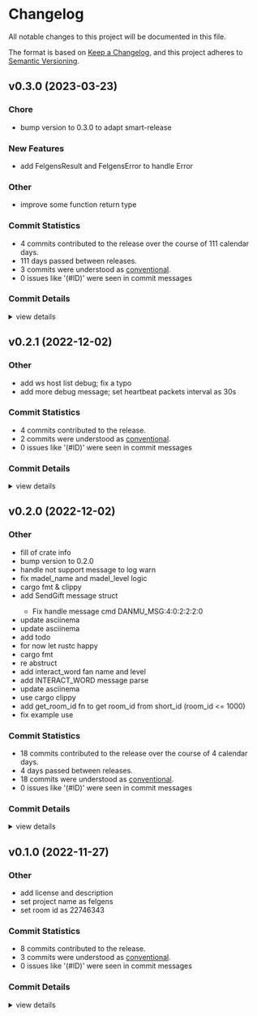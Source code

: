 # Changelog

All notable changes to this project will be documented in this file.

The format is based on [Keep a Changelog](https://keepachangelog.com/en/1.0.0/),
and this project adheres to [Semantic Versioning](https://semver.org/spec/v2.0.0.html).

## v0.3.0 (2023-03-23)

### Chore

 - <csr-id-5a78577310a1064ae8f28de80ea076108fbc8d96/> bump version to 0.3.0 to adapt smart-release

### New Features

 - <csr-id-99c4b1ad8a7a63430e64634c74015f3b220c6f1d/> add FelgensResult and FelgensError to handle Error

### Other

 - <csr-id-d9f55d7e5bf119c4bbfd7858551433a6842085ff/> improve some function return type

### Commit Statistics

<csr-read-only-do-not-edit/>

 - 4 commits contributed to the release over the course of 111 calendar days.
 - 111 days passed between releases.
 - 3 commits were understood as [conventional](https://www.conventionalcommits.org).
 - 0 issues like '(#ID)' were seen in commit messages

### Commit Details

<csr-read-only-do-not-edit/>

<details><summary>view details</summary>

 * **Uncategorized**
    - Bump version to 0.3.0 to adapt smart-release ([`5a78577`](https://github.com/eatradish/felgens/commit/5a78577310a1064ae8f28de80ea076108fbc8d96))
    - Add FelgensResult and FelgensError to handle Error ([`99c4b1a`](https://github.com/eatradish/felgens/commit/99c4b1ad8a7a63430e64634c74015f3b220c6f1d))
    - Improve some function return type ([`d9f55d7`](https://github.com/eatradish/felgens/commit/d9f55d7e5bf119c4bbfd7858551433a6842085ff))
    - (cargo-release) start next development iteration 0.2.2-alpha.0 ([`52740cc`](https://github.com/eatradish/felgens/commit/52740ccda712426741ff4f4b0e569bfaa154d994))
</details>

## v0.2.1 (2022-12-02)

### Other

 - <csr-id-b8776185f03e159148dbe421b82467085dc1c158/> add ws host list debug; fix a typo
 - <csr-id-c12ab314cf6bcfa9ccd577e311cd1d5e6dbf3f10/> add more debug message; set heartbeat packets interval as 30s

### Commit Statistics

<csr-read-only-do-not-edit/>

 - 4 commits contributed to the release.
 - 2 commits were understood as [conventional](https://www.conventionalcommits.org).
 - 0 issues like '(#ID)' were seen in commit messages

### Commit Details

<csr-read-only-do-not-edit/>

<details><summary>view details</summary>

 * **Uncategorized**
    - (cargo-release) version 0.2.1 ([`a040db2`](https://github.com/eatradish/felgens/commit/a040db2ccfda5ae260acd8f9a015a4378d4666b6))
    - Add ws host list debug; fix a typo ([`b877618`](https://github.com/eatradish/felgens/commit/b8776185f03e159148dbe421b82467085dc1c158))
    - Add more debug message; set heartbeat packets interval as 30s ([`c12ab31`](https://github.com/eatradish/felgens/commit/c12ab314cf6bcfa9ccd577e311cd1d5e6dbf3f10))
    - (cargo-release) start next development iteration 0.2.1-alpha.0 ([`f7f66db`](https://github.com/eatradish/felgens/commit/f7f66db1654f75fe684310f30eb453db87dfa6d7))
</details>

## v0.2.0 (2022-12-02)

### Other

 - <csr-id-5abb07f2e604dc89bfbf7f30d1bb8ba5883f89d8/> fill of crate info
 - <csr-id-0291161e01e4a17da8cfb10d2d345e217544c8b5/> bump version to 0.2.0
 - <csr-id-c0c87fc56de8d3c4e33893a64810282f328a5a60/> handle not support message to log warn
 - <csr-id-76f9f2588b69cf75676957eecd0376b76639be13/> fix madel_name and madel_level logic
 - <csr-id-01f8787267592ead8ac950c76a30c0a3dd0e7746/> cargo fmt & clippy
 - <csr-id-eb1f42170f6a19eeeec1ee697a79f6cdd7a12ac5/> add SendGift message struct
   - Fix handle message cmd DANMU_MSG:4:0:2:2:2:0
 - <csr-id-848c4e86aeef979ffe4f2b6837cce07f54bd8103/> update asciinema
 - <csr-id-78341b6c79a7d8fdc8f15f9e3264d9b50130ae01/> update asciinema
 - <csr-id-922a2ffa23614b812e5cb1e6eb99c6dab67da777/> add todo
 - <csr-id-cbf2a83e38c3c23bb7b9963beaf8b580f22774db/> for now let rustc happy
 - <csr-id-bddb0d01c02c28d61079b1e9c614fbe277741e80/> cargo fmt
 - <csr-id-2b4ff419b5d27d84c0a27dd5e8c40afe66334953/> re abstruct
 - <csr-id-8b4e1658ba3d84eeb9cf787a52e44d41a30d3269/> add interact_word fan name and level
 - <csr-id-ba4a2578de362cfcd5ce43c990ceb75df42ec355/> add INTERACT_WORD message parse
 - <csr-id-8f0396e9cb747e63b2ea98562c937cd93c08e888/> update asciinema
 - <csr-id-bb99b7a8780ffafff218c599eec9f7fdf9ed6dea/> use cargo clippy
 - <csr-id-50f16fed781c1217e343150b74842137708b20c3/> add get_room_id fn to get room_id from short_id (room_id <= 1000)
 - <csr-id-539a1e05c06dcdfb4f224018b5632c46b7963546/> fix example use

### Commit Statistics

<csr-read-only-do-not-edit/>

 - 18 commits contributed to the release over the course of 4 calendar days.
 - 4 days passed between releases.
 - 18 commits were understood as [conventional](https://www.conventionalcommits.org).
 - 0 issues like '(#ID)' were seen in commit messages

### Commit Details

<csr-read-only-do-not-edit/>

<details><summary>view details</summary>

 * **Uncategorized**
    - Fill of crate info ([`5abb07f`](https://github.com/eatradish/felgens/commit/5abb07f2e604dc89bfbf7f30d1bb8ba5883f89d8))
    - Bump version to 0.2.0 ([`0291161`](https://github.com/eatradish/felgens/commit/0291161e01e4a17da8cfb10d2d345e217544c8b5))
    - Handle not support message to log warn ([`c0c87fc`](https://github.com/eatradish/felgens/commit/c0c87fc56de8d3c4e33893a64810282f328a5a60))
    - Fix madel_name and madel_level logic ([`76f9f25`](https://github.com/eatradish/felgens/commit/76f9f2588b69cf75676957eecd0376b76639be13))
    - Cargo fmt & clippy ([`01f8787`](https://github.com/eatradish/felgens/commit/01f8787267592ead8ac950c76a30c0a3dd0e7746))
    - Add SendGift message struct ([`eb1f421`](https://github.com/eatradish/felgens/commit/eb1f42170f6a19eeeec1ee697a79f6cdd7a12ac5))
    - Update asciinema ([`848c4e8`](https://github.com/eatradish/felgens/commit/848c4e86aeef979ffe4f2b6837cce07f54bd8103))
    - Update asciinema ([`78341b6`](https://github.com/eatradish/felgens/commit/78341b6c79a7d8fdc8f15f9e3264d9b50130ae01))
    - Add todo ([`922a2ff`](https://github.com/eatradish/felgens/commit/922a2ffa23614b812e5cb1e6eb99c6dab67da777))
    - For now let rustc happy ([`cbf2a83`](https://github.com/eatradish/felgens/commit/cbf2a83e38c3c23bb7b9963beaf8b580f22774db))
    - Cargo fmt ([`bddb0d0`](https://github.com/eatradish/felgens/commit/bddb0d01c02c28d61079b1e9c614fbe277741e80))
    - Re abstruct ([`2b4ff41`](https://github.com/eatradish/felgens/commit/2b4ff419b5d27d84c0a27dd5e8c40afe66334953))
    - Add interact_word fan name and level ([`8b4e165`](https://github.com/eatradish/felgens/commit/8b4e1658ba3d84eeb9cf787a52e44d41a30d3269))
    - Add INTERACT_WORD message parse ([`ba4a257`](https://github.com/eatradish/felgens/commit/ba4a2578de362cfcd5ce43c990ceb75df42ec355))
    - Update asciinema ([`8f0396e`](https://github.com/eatradish/felgens/commit/8f0396e9cb747e63b2ea98562c937cd93c08e888))
    - Use cargo clippy ([`bb99b7a`](https://github.com/eatradish/felgens/commit/bb99b7a8780ffafff218c599eec9f7fdf9ed6dea))
    - Add get_room_id fn to get room_id from short_id (room_id <= 1000) ([`50f16fe`](https://github.com/eatradish/felgens/commit/50f16fed781c1217e343150b74842137708b20c3))
    - Fix example use ([`539a1e0`](https://github.com/eatradish/felgens/commit/539a1e05c06dcdfb4f224018b5632c46b7963546))
</details>

## v0.1.0 (2022-11-27)

### Other

 - <csr-id-5fe800e948e5b78ed4c650d5d83010ae395219a3/> add license and description
 - <csr-id-f341685df4dabab0a55da7f18df91da347900e0a/> set project name as felgens
 - <csr-id-a4e5426314ae9b05a4d1880600a08c82e191e594/> set room id as 22746343

### Commit Statistics

<csr-read-only-do-not-edit/>

 - 8 commits contributed to the release.
 - 3 commits were understood as [conventional](https://www.conventionalcommits.org).
 - 0 issues like '(#ID)' were seen in commit messages

### Commit Details

<csr-read-only-do-not-edit/>

<details><summary>view details</summary>

 * **Uncategorized**
    - Add license and description ([`5fe800e`](https://github.com/eatradish/felgens/commit/5fe800e948e5b78ed4c650d5d83010ae395219a3))
    - README, danmu: set project name as felgens ([`befd7e8`](https://github.com/eatradish/felgens/commit/befd7e8c36796cbfc2a3df411466ac7de51d295f))
    - Set project name as felgens ([`f341685`](https://github.com/eatradish/felgens/commit/f341685df4dabab0a55da7f18df91da347900e0a))
    - Update README.md ([`e82feb5`](https://github.com/eatradish/felgens/commit/e82feb58b3b3f074479573aebd6dd00ef16b5a53))
    - Set room id as 22746343 ([`a4e5426`](https://github.com/eatradish/felgens/commit/a4e5426314ae9b05a4d1880600a08c82e191e594))
    - Create README.md ([`4798c8f`](https://github.com/eatradish/felgens/commit/4798c8ffdfa6787ae18fa67501923b2f9b601d0e))
    - Init ([`b541c3c`](https://github.com/eatradish/felgens/commit/b541c3c7f41bd46cfa9df6c567d092214bd3362e))
    - Initial commit ([`7317984`](https://github.com/eatradish/felgens/commit/7317984df520e9f5619ff86f8c49e3531ee2edd2))
</details>

